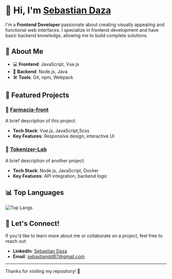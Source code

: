 # 👋 Hi, I'm [Sebastian Daza](https://www.linkedin.com/in/sebastian-daza-delgadillo-20b889144/)  

I'm a **Frontend Developer** passionate about creating visually appealing and functional web interfaces. I specialize in frontend development and have basic backend knowledge, allowing me to build complete solutions.  

## 🌟 About Me  
- 💻 **Frontend**: JavaScript, Vue.js  
- 🔧 **Backend**: Node.js, Java 
- 🛠️ **Tools**: Git, npm, Webpack  

## 📂 Featured Projects  

### 🚀 [Farmacia-front](https://github.com/sebastian11020/Farmacia-front)  
A brief description of this project.  
- **Tech Stack**: Vue.js, JavaScript,Scss 
- **Key Features**: Responsive design, interactive UI  

### 🚀 [Tokenizer-Lab](https://github.com/sebastian11020/Tokenizer-Lab)  
A brief description of another project.  
- **Tech Stack**: Node.js, JavaScript, Docker  
- **Key Features**: API integration, backend logic
  
## 📊 Top Languages  
![Top Langs](https://github-readme-stats.vercel.app/api/top-langs/?username=sebastian11020&layout=compact)

## 🤝 Let's Connect!  

If you'd like to learn more about me or collaborate on a project, feel free to reach out:  
- **LinkedIn**: [Sebastian Daza](https://www.linkedin.com/in/sebastian-daza-delgadillo-20b889144/)  
- **Email**: sebastiandd87@gmail.com 

---

Thanks for visiting my repository! 🚀  
